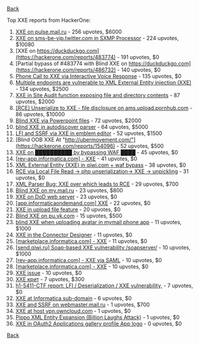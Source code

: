 [Back](../README.md)

Top XXE reports from HackerOne:

1. [XXE on pulse.mail.ru](https://hackerone.com/reports/505947) - 256 upvotes, $6000
2. [XXE on sms-be-vip.twitter.com in SXMP Processor](https://hackerone.com/reports/248668) - 224 upvotes, $10080
3. [XXE on https://duckduckgo.com](https://hackerone.com/reports/483774) - 191 upvotes, $0
4. [Partial bypass of #483774 with Blind XXE on https://duckduckgo.com](https://hackerone.com/reports/486732) - 140 upvotes, $0
5. [Phone Call to XXE via Interactive Voice Response](https://hackerone.com/reports/395296) - 135 upvotes, $0
6. [Multiple endpoints are vulnerable to XML External Entity injection (XXE)](https://hackerone.com/reports/72272) - 134 upvotes, $2500
7. [XXE in Site Audit function exposing file and directory contents](https://hackerone.com/reports/312543) - 87 upvotes, $2000
8. [[RCE] Unserialize to XXE - file disclosure on ams.upload.pornhub.com](https://hackerone.com/reports/142562) - 86 upvotes, $10000
9. [Blind XXE via Powerpoint files](https://hackerone.com/reports/334488) - 72 upvotes, $2000
10. [blind XXE in autodiscover parser](https://hackerone.com/reports/315837) - 64 upvotes, $5000
11. [LFI and SSRF via XXE in emblem editor](https://hackerone.com/reports/347139) - 52 upvotes, $1500
12. [Blind OOB XXE At "http://ubermovement.com/"](https://hackerone.com/reports/154096) - 52 upvotes, $500
13. [XXE on ██████████ by bypassing WAF ████](https://hackerone.com/reports/433996) - 45 upvotes, $0
14. [[rev-app.informatica.com] - XXE](https://hackerone.com/reports/105434) - 41 upvotes, $0
15. [XML External Entity (XXE) in qiwi.com + waf bypass](https://hackerone.com/reports/99279) - 38 upvotes, $0
16. [RCE via Local File Read -> php unserialization-> XXE -> unpickling](https://hackerone.com/reports/415501) - 31 upvotes, $0
17. [XML Parser Bug: XXE over which leads to RCE](https://hackerone.com/reports/55431) - 29 upvotes, $700
18. [Blind XXE on my.mail.ru](https://hackerone.com/reports/276276) - 23 upvotes, $800
19. [XXE on DoD web server](https://hackerone.com/reports/188743) - 23 upvotes, $0
20. [[app.informaticaondemand.com] XXE](https://hackerone.com/reports/105753) - 22 upvotes, $0
21. [XXE in upload file feature](https://hackerone.com/reports/105787) - 20 upvotes, $0
22. [Blind XXE on pu.vk.com](https://hackerone.com/reports/296622) - 15 upvotes, $500
23. [blind XXE when uploading avatar in mymail phone app](https://hackerone.com/reports/277341) - 11 upvotes, $1000
24. [XXE in the Connector Designer](https://hackerone.com/reports/112116) - 11 upvotes, $0
25. [[marketplace.informatica.com] - XXE](https://hackerone.com/reports/106797) - 11 upvotes, $0
26. [[send.qiwi.ru] Soap-based XXE vulnerability /soapserver/](https://hackerone.com/reports/36450) - 10 upvotes, $1000
27. [[rev-app.informatica.com] - XXE via SAML](https://hackerone.com/reports/106865) - 10 upvotes, $0
28. [[marketplace.informatica.com] - XXE](https://hackerone.com/reports/106802) - 10 upvotes, $0
29. [XXE issue](https://hackerone.com/reports/130661) - 10 upvotes, $0
30. [XXE крит](https://hackerone.com/reports/449627) - 7 upvotes, $300
31. [h1-5411-CTF report: LFI / Deserialization / XXE vulnerability,](https://hackerone.com/reports/415233) - 7 upvotes, $0
32. [XXE at Informatica sub-domain](https://hackerone.com/reports/150520) - 6 upvotes, $0
33. [XXE and SSRF on webmaster.mail.ru](https://hackerone.com/reports/12583) - 1 upvotes, $700
34. [XXE at host vpn.owncloud.com](https://hackerone.com/reports/105980) - 1 upvotes, $0
35. [Pippo XML Entity Expansion (Billion Laughs Attack)](https://hackerone.com/reports/506791) - 1 upvotes, $0
36. [XXE in OAuth2 Applications gallery profile App logo](https://hackerone.com/reports/104620) - 0 upvotes, $0


[Back](../README.md)